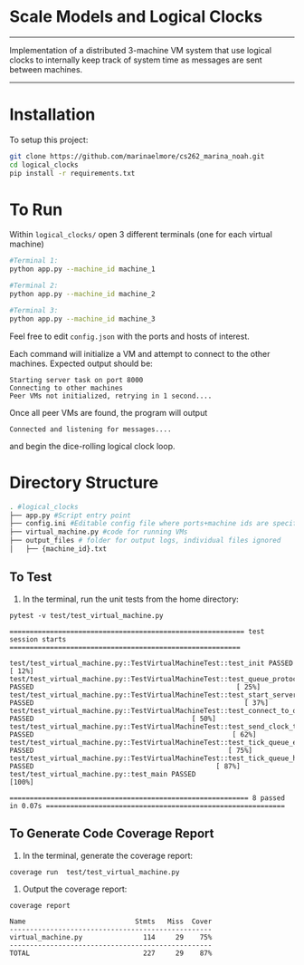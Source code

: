 # Scale Models and Logical Clocks
<hr>
Implementation of a distributed 3-machine VM system that use logical clocks to internally keep track of system time as messages are sent between machines.
<hr>

# Installation #
To setup this project:

```zsh
git clone https://github.com/marinaelmore/cs262_marina_noah.git
cd logical_clocks
pip install -r requirements.txt
```

# To Run #
Within `logical_clocks/` open 3 different terminals (one for each virtual machine)
```zsh
#Terminal 1:
python app.py --machine_id machine_1

#Terminal 2:
python app.py --machine_id machine_2

#Terminal 3:
python app.py --machine_id machine_3
```
Feel free to edit `config.json` with the ports and hosts of interest.

Each command will initialize a VM and attempt to connect to the other machines. Expected output should be:

```
Starting server task on port 8000
Connecting to other machines
Peer VMs not initialized, retrying in 1 second....
```

Once all peer VMs are found, the program will output
```
Connected and listening for messages....
```
and begin the dice-rolling logical clock loop.


# Directory Structure #
```zsh
. #logical_clocks
├── app.py #Script entry point
├── config.ini #Editable config file where ports+machine ids are specified
├── virtual_machine.py #code for running VMs
├── output_files # folder for output logs, individual files ignored
│   ├── {machine_id}.txt
```

## To Test

1. In the terminal, run the unit tests from the home directory:

``pytest -v test/test_virtual_machine.py``

```
========================================================== test session starts =========================================================

test/test_virtual_machine.py::TestVirtualMachineTest::test_init PASSED                                                            [ 12%]
test/test_virtual_machine.py::TestVirtualMachineTest::test_queue_protocol PASSED                                                  [ 25%]
test/test_virtual_machine.py::TestVirtualMachineTest::test_start_server PASSED                                                    [ 37%]
test/test_virtual_machine.py::TestVirtualMachineTest::test_connect_to_other_machines PASSED                                       [ 50%]
test/test_virtual_machine.py::TestVirtualMachineTest::test_send_clock_time PASSED                                                 [ 62%]
test/test_virtual_machine.py::TestVirtualMachineTest::test_tick_queue_empty PASSED                                                [ 75%]
test/test_virtual_machine.py::TestVirtualMachineTest::test_tick_queue_has_item PASSED                                             [ 87%]
test/test_virtual_machine.py::test_main PASSED                                                                                    [100%]

=========================================================== 8 passed in 0.07s ===========================================================

```

## To Generate Code Coverage Report

1. In the terminal, generate the coverage report:

``coverage run  test/test_virtual_machine.py``

1. Output the coverage report:

``coverage report``

```
Name                           Stmts   Miss  Cover
--------------------------------------------------
virtual_machine.py               114     29    75%
--------------------------------------------------
TOTAL                            227     29    87%
```